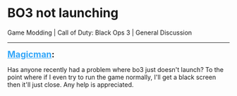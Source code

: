# BO3 not launching
Game Modding | Call of Duty: Black Ops 3 | General Discussion

---
<strong style="font-size: 1.4em;"><span style="text-decoration: underline;text-decoration-color: #34a7f9;"><span style="color:#34a7f9;">Magicman</span></span>:</strong>

<p>Has anyone recently had a problem where bo3 just doesn&#39;t launch? To the point where if I even try to run the game normally, I&#39;ll get a black screen then it&#39;ll just close. Any help is appreciated.</p>
